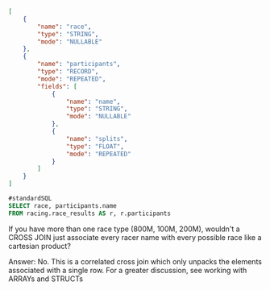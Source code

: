 

```json
[
    {
        "name": "race",
        "type": "STRING",
        "mode": "NULLABLE"
    },
    {
        "name": "participants",
        "type": "RECORD",
        "mode": "REPEATED",
        "fields": [
            {
                "name": "name",
                "type": "STRING",
                "mode": "NULLABLE"
            },
            {
                "name": "splits",
                "type": "FLOAT",
                "mode": "REPEATED"
            }
        ]
    }
]
```

```sql
#standardSQL
SELECT race, participants.name
FROM racing.race_results AS r, r.participants
```

If you have more than one race type (800M, 100M, 200M), wouldn't a CROSS JOIN just associate every racer name with every possible race like a cartesian product?

Answer: No. This is a correlated cross join which only unpacks the elements associated with a single row. For a greater discussion, see working with ARRAYs and STRUCTs